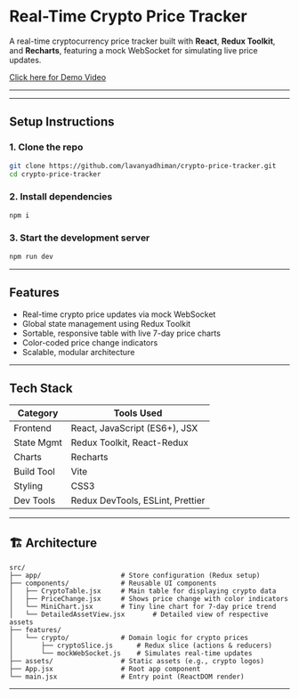 #  Real-Time Crypto Price Tracker

A real-time cryptocurrency price tracker built with **React**, **Redux Toolkit**, and **Recharts**, featuring a mock WebSocket for simulating live price updates.

[Click here for Demo Video]('https://www.loom.com/share/1d1cb5a0bb454459ac2026c1bd97981e')  

---


---

##  Setup Instructions

### 1. Clone the repo
```bash
git clone https://github.com/lavanyadhiman/crypto-price-tracker.git
cd crypto-price-tracker
```
### 2. Install dependencies
```bash
npm i
```
### 3. Start the development server
```bash
npm run dev
```



---

##  Features

- Real-time crypto price updates via mock WebSocket
- Global state management using Redux Toolkit
- Sortable, responsive table with live 7-day price charts
- Color-coded price change indicators
- Scalable, modular architecture

---

##  Tech Stack

| Category      | Tools Used                                |
|---------------|--------------------------------------------|
| Frontend      | React, JavaScript (ES6+), JSX              |
| State Mgmt    | Redux Toolkit, React-Redux                 |
| Charts        | Recharts                                  |
| Build Tool    | Vite                                       |
| Styling       | CSS3                                       |
| Dev Tools     | Redux DevTools, ESLint, Prettier           |

---

## 🏗️ Architecture
```text
src/
├── app/                    # Store configuration (Redux setup)
├── components/             # Reusable UI components
│   ├── CryptoTable.jsx     # Main table for displaying crypto data
│   ├── PriceChange.jsx     # Shows price change with color indicators
│   └── MiniChart.jsx       # Tiny line chart for 7-day price trend
│   └── DetailedAssetView.jsx       # Detailed view of respective assets
├── features/
│   └── crypto/             # Domain logic for crypto prices
│       ├── cryptoSlice.js      # Redux slice (actions & reducers)
│       └── mockWebSocket.js    # Simulates real-time updates
├── assets/                 # Static assets (e.g., crypto logos)
├── App.jsx                 # Root app component
└── main.jsx                # Entry point (ReactDOM render)

```
---



